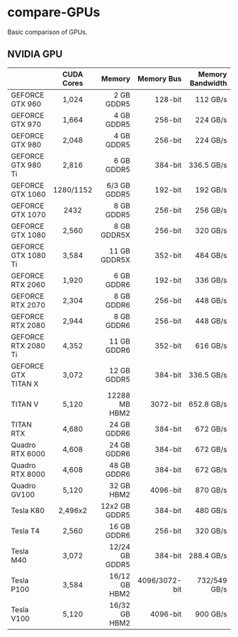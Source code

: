 # compare-GPUs
Basic comparison of GPUs.

## NVIDIA GPU
|  | CUDA Cores | Memory | Memory Bus |	Memory Bandwidth |
|:---|:---:|---:|---:|---:|
| GEFORCE GTX 960|1,024|2 GB GDDR5|128-bit|112 GB/s|
| GEFORCE GTX 970|1,664|4 GB GDDR5|256-bit|224 GB/s|
| GEFORCE GTX 980|2,048|4 GB GDDR5|256-bit|224 GB/s|
| GEFORCE GTX 980 Ti|2,816|6 GB GDDR5|384-bit|336.5 GB/s|
| GEFORCE GTX 1060|1280/1152|6/3 GB GDDR5|192-bit|192 GB/s|
| GEFORCE GTX 1070|2432|8 GB GDDR5|256-bit|256 GB/s|
| GEFORCE GTX 1080|2,560|8 GB GDDR5X|256-bit|320 GB/s|
| GEFORCE GTX 1080 Ti|3,584|11 GB GDDR5X|352-bit|484 GB/s|
| GEFORCE RTX 2060|1,920|6 GB GDDR6|192-bit|336 GB/s|
| GEFORCE RTX 2070|2,304|8 GB GDDR6|256-bit|448 GB/s|
| GEFORCE RTX 2080|2,944|8 GB GDDR6|256-bit|448 GB/s|
| GEFORCE RTX 2080 Ti|4,352|11 GB GDDR6|352-bit|616 GB/s|
| GEFORCE GTX TITAN X|3,072|12 GB GDDR5|384-bit|336.5 GB/s|
| TITAN V|5,120|12288 MB HBM2|3072-bit|652.8 GB/s|
| TITAN RTX|4,680|24 GB GDDR6|384-bit|672 GB/s|
| Quadro RTX 6000|4,608|24 GB GDDR6|384-bit|672 GB/s|
| Quadro RTX 8000|4,608|48 GB GDDR6|384-bit|672 GB/s|
| Quadro GV100|5,120|32 GB HBM2|4096-bit|870 GB/s|
| Tesla K80|2,496x2|12x2 GB GDDR5|384-bit|480 GB/s|
| Tesla T4|2,560|16 GB GDDR6|256-bit|320 GB/s|
| Tesla M40|3,072|12/24 GB GDDR5|384-bit|288.4 GB/s|
| Tesla P100|3,584|16/12 GB HBM2|4096/3072-bit|732/549 GB/s|
| Tesla V100|5,120|16/32 GB HBM2|4096-bit|900 GB/s|
